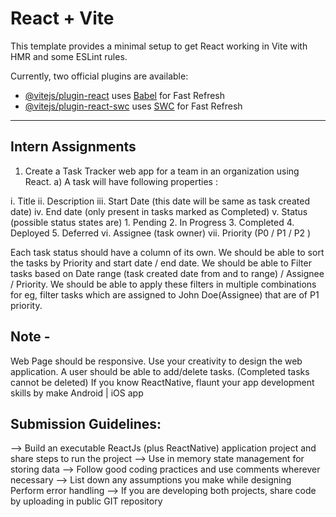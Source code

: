 # React + Vite

This template provides a minimal setup to get React working in Vite with HMR and some ESLint rules.

Currently, two official plugins are available:

- [@vitejs/plugin-react](https://github.com/vitejs/vite-plugin-react/blob/main/packages/plugin-react/README.md) uses [Babel](https://babeljs.io/) for Fast Refresh
- [@vitejs/plugin-react-swc](https://github.com/vitejs/vite-plugin-react-swc) uses [SWC](https://swc.rs/) for Fast Refresh

---

## Intern Assignments

1. Create a Task Tracker web app for a team in an organization using React.
   a) A task will have following properties :

i. Title
ii. Description
iii. Start Date (this date will be same as task created date)
iv. End date (only present in tasks marked as Completed)
v. Status (possible status states are) 1. Pending 2. In Progress 3. Completed 4. Deployed 5. Deferred
vi. Assignee (task owner)
vii. Priority (P0 / P1 / P2 )

Each task status should have a column of its own. We should be able to sort the tasks by Priority and start date / end date.
We should be able to Filter tasks based on Date range (task created date from and to range) / Assignee / Priority. We should be able to apply these filters in multiple combinations for eg, filter tasks which are assigned to John Doe(Assignee) that are of P1 priority.

## Note -

Web Page should be responsive. Use your creativity to design the web application.
A user should be able to add/delete tasks. (Completed tasks cannot be deleted)
If you know ReactNative, flaunt your app development skills by make Android | iOS app

## Submission Guidelines:

--> Build an executable ReactJs (plus ReactNative) application project and share steps to run the project
--> Use in memory state management for storing data
--> Follow good coding practices and use comments wherever necessary
--> List down any assumptions you make while designing
Perform error handling
--> If you are developing both projects, share code by uploading in public GIT repository
